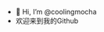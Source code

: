 - 👋 Hi, I’m @coolingmocha
- 欢迎来到我的Github

<!---
coolingmocha/coolingmocha is a ✨ special ✨ repository because its `README.md` (this file) appears on your GitHub profile.
You can click the Preview link to take a look at your changes.
--->
